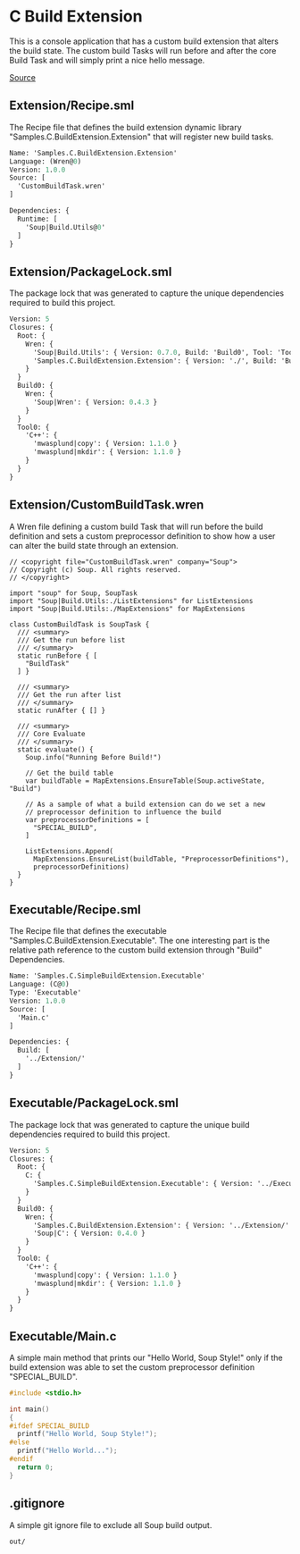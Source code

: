 # C Build Extension
This is a console application that has a custom build extension that alters the build state. The custom build Tasks will run before and after the core Build Task and will simply print a nice hello message.

[Source](https://github.com/soup-build/soup/tree/main/Samples/C/BuildExtension)

## Extension/Recipe.sml
The Recipe file that defines the build extension dynamic library "Samples.C.BuildExtension.Extension" that will register new build tasks.
```sml
Name: 'Samples.C.BuildExtension.Extension'
Language: (Wren@0)
Version: 1.0.0
Source: [
  'CustomBuildTask.wren'
]

Dependencies: {
  Runtime: [
    'Soup|Build.Utils@0'
  ]
}
```

## Extension/PackageLock.sml
The package lock that was generated to capture the unique dependencies required to build this project.
```sml
Version: 5
Closures: {
  Root: {
    Wren: {
      'Soup|Build.Utils': { Version: 0.7.0, Build: 'Build0', Tool: 'Tool0' }
      'Samples.C.BuildExtension.Extension': { Version: './', Build: 'Build0', Tool: 'Tool0' }
    }
  }
  Build0: {
    Wren: {
      'Soup|Wren': { Version: 0.4.3 }
    }
  }
  Tool0: {
    'C++': {
      'mwasplund|copy': { Version: 1.1.0 }
      'mwasplund|mkdir': { Version: 1.1.0 }
    }
  }
}
```

## Extension/CustomBuildTask.wren
A Wren file defining a custom build Task that will run before the build definition and sets a custom preprocessor definition to show how a user can alter the build state through an extension.
```wren
// <copyright file="CustomBuildTask.wren" company="Soup">
// Copyright (c) Soup. All rights reserved.
// </copyright>

import "soup" for Soup, SoupTask
import "Soup|Build.Utils:./ListExtensions" for ListExtensions
import "Soup|Build.Utils:./MapExtensions" for MapExtensions

class CustomBuildTask is SoupTask {
  /// <summary>
  /// Get the run before list
  /// </summary>
  static runBefore { [
    "BuildTask"
  ] }

  /// <summary>
  /// Get the run after list
  /// </summary>
  static runAfter { [] }

  /// <summary>
  /// Core Evaluate
  /// </summary>
  static evaluate() {
    Soup.info("Running Before Build!")

    // Get the build table
    var buildTable = MapExtensions.EnsureTable(Soup.activeState, "Build")

    // As a sample of what a build extension can do we set a new
    // preprocessor definition to influence the build
    var preprocessorDefinitions = [
      "SPECIAL_BUILD",
    ]
    
    ListExtensions.Append(
      MapExtensions.EnsureList(buildTable, "PreprocessorDefinitions"),
      preprocessorDefinitions)
  }
}
```

## Executable/Recipe.sml
The Recipe file that defines the executable "Samples.C.BuildExtension.Executable". The one interesting part is the relative path reference to the custom build extension through "Build" Dependencies.
```sml
Name: 'Samples.C.SimpleBuildExtension.Executable'
Language: (C@0)
Type: 'Executable'
Version: 1.0.0
Source: [
  'Main.c'
]

Dependencies: {
  Build: [
    '../Extension/'
  ]
}
```

## Executable/PackageLock.sml
The package lock that was generated to capture the unique build dependencies required to build this project.
```sml
Version: 5
Closures: {
  Root: {
    C: {
      'Samples.C.SimpleBuildExtension.Executable': { Version: '../Executable', Build: 'Build0', Tool: 'Tool0' }
    }
  }
  Build0: {
    Wren: {
      'Samples.C.BuildExtension.Extension': { Version: '../Extension/' }
      'Soup|C': { Version: 0.4.0 }
    }
  }
  Tool0: {
    'C++': {
      'mwasplund|copy': { Version: 1.1.0 }
      'mwasplund|mkdir': { Version: 1.1.0 }
    }
  }
}
```

## Executable/Main.c
A simple main method that prints our "Hello World, Soup Style!" only if the build extension was able to set the custom preprocessor definition "SPECIAL_BUILD".
```c
#include <stdio.h>

int main()
{
#ifdef SPECIAL_BUILD
  printf("Hello World, Soup Style!");
#else
  printf("Hello World...");
#endif
  return 0;
}
```

## .gitignore
A simple git ignore file to exclude all Soup build output.
```
out/
```
